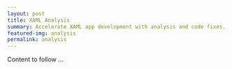 ```yaml
---
layout: post
title: XAML Analysis
summary: Accelerate XAML app development with analysis and code fixes.
featured-img: analysis
permalink: analysis
---
```


Content to follow ...
